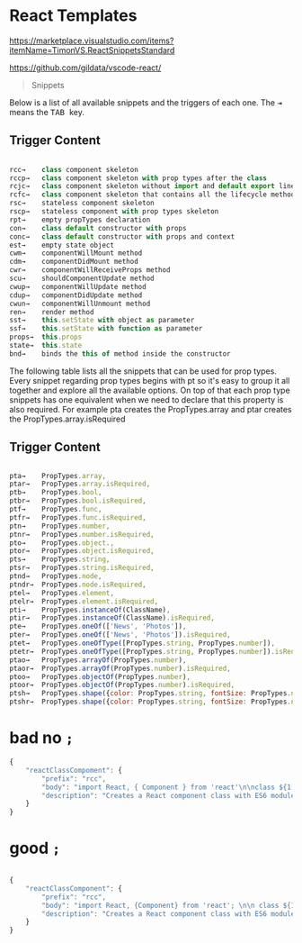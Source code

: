 # React Templates

https://marketplace.visualstudio.com/items?itemName=TimonVS.ReactSnippetsStandard

https://github.com/gildata/vscode-react/

> Snippets

Below is a list of all available snippets and the triggers of each one. 
The <kbd> ⇥ </kbd> means the <kbd> TAB </kbd> key.

## Trigger	Content

```jsx
    
rcc→	class component skeleton
rccp→	class component skeleton with prop types after the class
rcjc→	class component skeleton without import and default export lines
rcfc→	class component skeleton that contains all the lifecycle methods
rsc→	stateless component skeleton
rscp→	stateless component with prop types skeleton
rpt→	empty propTypes declaration
con→	class default constructor with props
conc→	class default constructor with props and context
est→	empty state object
cwm→	componentWillMount method
cdm→	componentDidMount method
cwr→	componentWillReceiveProps method
scu→	shouldComponentUpdate method
cwup→	componentWillUpdate method
cdup→	componentDidUpdate method
cwun→	componentWillUnmount method
ren→	render method
sst→	this.setState with object as parameter
ssf→	this.setState with function as parameter
props→	this.props
state→	this.state
bnd→	binds the this of method inside the constructor

```

The following table lists all the snippets that can be used for prop types. Every snippet regarding prop types begins with pt so it's easy to group it all together and explore all the available options. On top of that each prop type snippets has one equivalent when we need to declare that this property is also required. For example pta creates the PropTypes.array and ptar creates the PropTypes.array.isRequired

## Trigger	Content

```jsx

pta→	PropTypes.array,
ptar→	PropTypes.array.isRequired,
ptb→	PropTypes.bool,
ptbr→	PropTypes.bool.isRequired,
ptf→	PropTypes.func,
ptfr→	PropTypes.func.isRequired,
ptn→	PropTypes.number,
ptnr→	PropTypes.number.isRequired,
pto→	PropTypes.object.,
ptor→	PropTypes.object.isRequired,
pts→	PropTypes.string,
ptsr→	PropTypes.string.isRequired,
ptnd→	PropTypes.node,
ptndr→	PropTypes.node.isRequired,
ptel→	PropTypes.element,
ptelr→	PropTypes.element.isRequired,
pti→	PropTypes.instanceOf(ClassName),
ptir→	PropTypes.instanceOf(ClassName).isRequired,
pte→	PropTypes.oneOf(['News', 'Photos']),
pter→	PropTypes.oneOf(['News', 'Photos']).isRequired,
ptet→	PropTypes.oneOfType([PropTypes.string, PropTypes.number]),
ptetr→	PropTypes.oneOfType([PropTypes.string, PropTypes.number]).isRequired,
ptao→	PropTypes.arrayOf(PropTypes.number),
ptaor→	PropTypes.arrayOf(PropTypes.number).isRequired,
ptoo→	PropTypes.objectOf(PropTypes.number),
ptoor→	PropTypes.objectOf(PropTypes.number).isRequired,
ptsh→	PropTypes.shape({color: PropTypes.string, fontSize: PropTypes.number}),
ptshr→	PropTypes.shape({color: PropTypes.string, fontSize: PropTypes.number}).isRequired,


```



# bad no `;`

```js
{
    "reactClassCompoment": {
        "prefix": "rcc",
        "body": "import React, { Component } from 'react'\n\nclass ${1:componentName} extends Component {\n\trender () {\n\t\treturn (\n\t\t\t<div>\n\t\t\t\t$0\n\t\t\t</div>\n\t\t)\n\t}\n}\n\nexport default ${1:componentName}",
        "description": "Creates a React component class with ES6 module system"
    }
}

``` 

# good `;`

```js

{
    "reactClassComponent": {
        "prefix": "rcc",
        "body": "import React, {Component} from 'react'; \n\n class ${1:componentName} extends Component {\n\t render() {\n\t\t return (\n\t\t\t <div>\n\t\t\t\t$0\n\t\t\t</div>\n\t\t);\n\t}\n}\n\n export default ${1:componentName};",
        "description": "Creates a React component class with ES6 module system"
    }
}

```



















